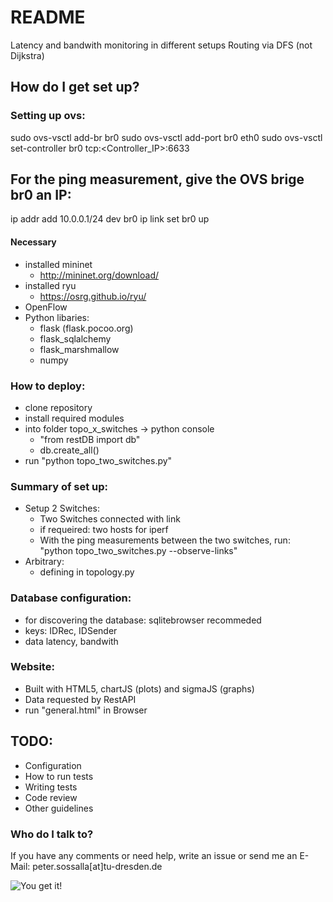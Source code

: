 # README #

Latency and bandwith monitoring in different setups
Routing via DFS (not Dijkstra)
## How do I get set up? ##

### Setting up ovs:
sudo ovs-vsctl add-br br0
sudo ovs-vsctl add-port br0 eth0
sudo ovs-vsctl set-controller br0 tcp:<Controller_IP>:6633

## For the ping measurement, give the OVS brige br0 an IP:
ip addr add 10.0.0.1/24 dev br0
ip link set br0 up

#### Necessary  
* installed mininet
     * http://mininet.org/download/  
* installed ryu
     * https://osrg.github.io/ryu/  
* OpenFlow
* Python libaries:
    * flask (flask.pocoo.org)
    * flask_sqlalchemy
    * flask_marshmallow
    * numpy

### How to deploy:  
* clone repository
* install required modules
* into folder topo_x_switches -> python console 
    * "from restDB import db"
    * db.create_all() 
* run "python topo_two_switches.py"

### Summary of set up:
+ Setup 2 Switches:
    + Two Switches connected with link
    + if requeired: two hosts for iperf
    + With the ping measurements between the two switches, run: "python topo_two_switches.py --observe-links"
+ Arbitrary:
    + defining in topology.py

### Database configuration:
* for discovering the database: sqlitebrowser recommeded
* keys: IDRec, IDSender
* data  latency, bandwith

### Website:
* Built with HTML5, chartJS (plots) and sigmaJS (graphs)
* Data requested by RestAPI
* run "general.html" in Browser

## TODO:
* Configuration
* How to run tests
* Writing tests
* Code review
* Other guidelines

### Who do I talk to? ###
If you have any comments or need help, write an issue or send me an E-Mail:
peter.sossalla[at]tu-dresden.de

![You get it!](https://media1.tenor.com/images/d67770820288f00f71027c287a75e708/tenor.gif?itemid=7957769 "Happy")  
